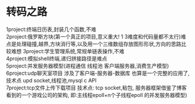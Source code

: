 # 转码之路
1project:终端日历表,封装几个函数,不难  
2project:俄罗斯方块(第一个真正的项目,意义重大! 1 3难度和代码量都不太行)难点是处理碰撞,越界,方块消行等,以及用一个三维数组存放图形形状,方向的思路比较难想
3project:学生管理系统,常规单链表操作,不难  
4project:模拟shell终端,递归拼接路径是难点  
5project:并发服务器模型(进程通信 线程池 客户端服务器,消费生产模型)  
6project:udp聊天室项目 涉及了客户端-服务器-数据库 也算是一个完整的应用了,技术点 upd socket,线程池,mysql c API  
7project:tcp文件上传下载项目 技术点: tcp socket,粘包, 服务器框架借鉴了博客看到的一个游戏公司的架构, 即:主线程epoll+n个子线程epoll 的并发服务器模型)  

